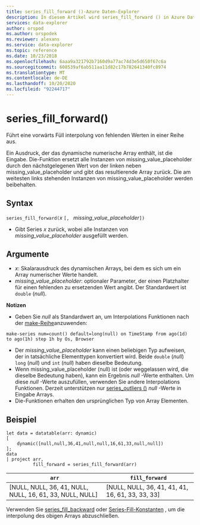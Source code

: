 ```yaml
---
title: series_fill_forward ()-Azure Daten-Explorer
description: In diesem Artikel wird series_fill_forward () in Azure Daten-Explorer beschrieben.
services: data-explorer
author: orspod
ms.author: orspodek
ms.reviewer: alexans
ms.service: data-explorer
ms.topic: reference
ms.date: 10/23/2018
ms.openlocfilehash: 6aaa9a321792b7160d9a77ac74d3e5d650f67c6a
ms.sourcegitcommit: 608539af6ab511aa11d82c17b782641340fc8974
ms.translationtype: MT
ms.contentlocale: de-DE
ms.lasthandoff: 10/20/2020
ms.locfileid: "92244717"
---
```

# <a name="series_fill_forward"></a>series_fill_forward()

Führt eine vorwärts Füll interpolung von fehlenden Werten in einer Reihe aus.

Ein Ausdruck, der das dynamische numerische Array enthält, ist die Eingabe. Die-Funktion ersetzt alle Instanzen von missing_value_placeholder durch den nächstgelegenen Wert von der linken neben missing_value_placeholder und gibt das resultierende Array zurück. Die am weitesten links stehenden Instanzen von missing_value_placeholder werden beibehalten.

## <a name="syntax"></a>Syntax

`series_fill_forward(`*x* `[, ` *missing_value_placeholder*`])`
* Gibt Series *x* zurück, wobei alle Instanzen von *missing_value_placeholder* ausgefüllt werden.

## <a name="arguments"></a>Argumente

* *x*: Skalarausdruck des dynamischen Arrays, bei dem es sich um ein Array numerischer Werte handelt. 
* *missing_value_placeholder*: optionaler Parameter, der einen Platzhalter für einen fehlenden zu ersetzenden Wert angibt. Der Standardwert ist `double` (*null*).

**Notizen**

* Geben Sie *null* als Standardwert an, um Interpolations Funktionen nach der [make-Reihe](make-seriesoperator.md)anzuwenden: 

<!-- csl: https://help.kusto.windows.net:443/Samples -->
```kusto
make-series num=count() default=long(null) on TimeStamp from ago(1d) to ago(1h) step 1h by Os, Browser
```

* Der *missing_value_placeholder* kann einen beliebigen Typ aufweisen, der in tatsächliche Elementtypen konvertiert wird. Beide `double` (*null*) `long` (*null*) und `int` (*null*) haben dieselbe Bedeutung.
* Wenn missing_value_placeholder (null) ist (oder weggelassen wird, die dieselbe Bedeutung haben), kann ein Ergebnis *null* -Werte enthalten. Um diese *null* -Werte auszufüllen, verwenden Sie andere Interpolations Funktionen. Derzeit unterstützen nur [series_outliers ()](series-outliersfunction.md) *null* -Werte in Eingabe Arrays.
* Die-Funktionen erhalten den ursprünglichen Typ von Array Elementen.

## <a name="example"></a>Beispiel

<!-- csl: https://help.kusto.windows.net:443/Samples -->
```kusto
let data = datatable(arr: dynamic)
[
    dynamic([null,null,36,41,null,null,16,61,33,null,null])   
];
data 
| project arr, 
          fill_forward = series_fill_forward(arr)  

```

|`arr`|`fill_forward`|
|---|---|
|[NULL, NULL, 36, 41, NULL, NULL, 16, 61, 33, NULL, NULL]|[NULL, NULL, 36, 41, 41, 41, 16, 61, 33, 33, 33]|
   
Verwenden Sie [series_fill_backward](series-fill-backwardfunction.md) oder [Series-Fill-Konstanten](series-fill-constfunction.md) , um die interpolung des obigen Arrays abzuschließen.
